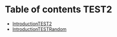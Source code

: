 # Table of contents TEST2

- [IntroductionTEST2](Introduction.md)
- [IntroductionTESTRandom](Introduction.md)
